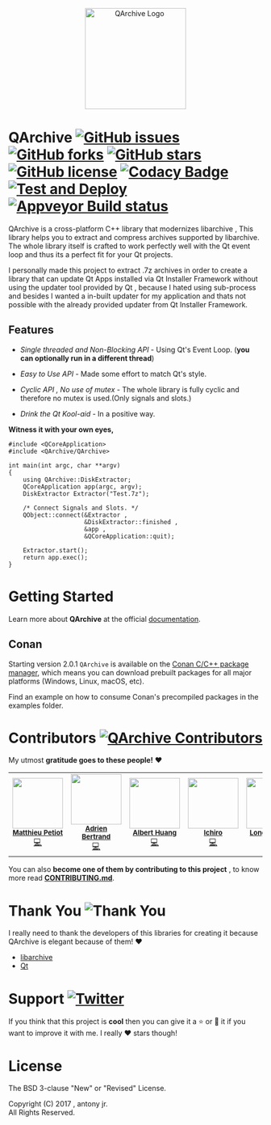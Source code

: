 
<p align="center">
  <img src="artwork/logo_final.png" height="200px" width=auto alt="QArchive Logo">  <br>
</p>


# QArchive [![GitHub issues](https://img.shields.io/github/issues/antony-jr/QArchive.svg?style=flat-square)](https://github.com/antony-jr/QArchive/issues) [![GitHub forks](https://img.shields.io/github/forks/antony-jr/QArchive.svg?style=flat-square)](https://github.com/antony-jr/QArchive/network) [![GitHub stars](https://img.shields.io/github/stars/antony-jr/QArchive.svg?style=flat-square)](https://github.com/antony-jr/QArchive/stargazers) [![GitHub license](https://img.shields.io/github/license/antony-jr/QArchive.svg?style=flat-square)](https://github.com/antony-jr/QArchive/blob/master/LICENSE) [![Codacy Badge](https://api.codacy.com/project/badge/Grade/1ebae88c4a4e4e9d9a494568799a9ec8)](https://www.codacy.com/app/antony-jr/QArchive?utm_source=github.com&amp;utm_medium=referral&amp;utm_content=antony-jr/QArchive&amp;utm_campaign=Badge_Grade) [![Test and Deploy](https://github.com/antony-jr/QArchive/actions/workflows/test-and-deploy.yml/badge.svg?branch=master)](https://github.com/antony-jr/QArchive/actions/workflows/test-and-deploy.yml) [![Appveyor Build status](https://ci.appveyor.com/api/projects/status/a49bqd5qssojj841?svg=true)](https://ci.appveyor.com/project/antony-jr/qarchive)

QArchive is a cross-platform C++ library that modernizes libarchive , This library helps you to extract and compress 
archives supported by libarchive. The whole library itself is crafted to work perfectly well with the 
Qt event loop and thus its a perfect fit for your Qt projects.

I personally made this project to extract .7z archives in order to create a library that can update Qt Apps installed via
Qt Installer Framework without using the updater tool provided by Qt , because I hated using sub-process and besides
I wanted a in-built updater for my application and thats not possible with the already provided updater from 
Qt Installer Framework.

## Features

* *Single threaded and Non-Blocking API* - Using Qt's Event Loop. (**you can optionally run in a different thread**)

* *Easy to Use API* - Made some effort to match Qt's style.

* *Cyclic API , No use of mutex* - The whole library is fully cyclic and therefore no mutex is used.(Only signals and slots.)

* *Drink the Qt Kool-aid* - In a positive way.


**Witness it with your own eyes,**

```
#include <QCoreApplication>
#include <QArchive/QArchive>

int main(int argc, char **argv)
{
    using QArchive::DiskExtractor;
    QCoreApplication app(argc, argv);
    DiskExtractor Extractor("Test.7z");
    
    /* Connect Signals and Slots. */
    QObject::connect(&Extractor , 
                     &DiskExtractor::finished , 
                     &app , 
                     &QCoreApplication::quit);
    
    Extractor.start();
    return app.exec();
}
```

# Getting Started

Learn more about **QArchive** at the official [documentation](https://antony-jr.github.io/QArchive).

## Conan

Starting version 2.0.1 `QArchive` is available on the [Conan C/C++ package manager](https://conan.io/), which means you can download prebuilt packages for all major platforms (Windows, Linux, macOS, etc).

Find an example on how to consume Conan's precompiled packages in the examples folder.

# Contributors [![QArchive Contributors](https://img.shields.io/github/contributors/antony-jr/QArchive.svg)](https://github.com/antony-jr/QArchive/graphs/contributors)

My utmost **gratitude goes to these people!** :heart:

<table>
    <tr align="center">
        <td>
            <img src="https://avatars1.githubusercontent.com/u/1927154?v=4" width="100px"><br>
            <sub>
                <strong>
                    <a href="https://github.com/ardeidae">Matthieu Petiot</a>
                </strong>
            </sub><br>
            <a href="https://github.com/antony-jr/QArchive/commits?author=ardeidae">💻</a>
        </td>
        <td>
            <img src="https://avatars1.githubusercontent.com/u/660896?v=4" width="100px"><br>
            <sub>
                <strong>
                    <a href="https://github.com/adriweb">Adrien Bertrand</a>
                </strong>
            </sub><br>
            <a href="https://github.com/antony-jr/QArchive/commits?author=adriweb">💻</a>
        </td>
      <td>
            <img src="https://avatars1.githubusercontent.com/u/1274384?v=4" width="100px"><br>
            <sub>
                <strong>
                    <a href="https://github.com/alberthdev">Albert Huang</a>
                </strong>
            </sub><br>
            <a href="https://github.com/antony-jr/QArchive/commits?author=alberthdev">💻</a>
        </td>
      <td>
            <img src="https://avatars3.githubusercontent.com/u/11664992?v=4" width="100px"><br>
            <sub>
                <strong>
                    <a href="https://github.com/HadesD">Ichiro</a>
                </strong>
            </sub><br>
            <a href="https://github.com/antony-jr/QArchive/commits?author=HadesD">💻</a>
        </td>
      <td>
            <img src="https://avatars1.githubusercontent.com/u/187720?v=4" width="100px"><br>
            <sub>
                <strong>
                    <a href="https://github.com/longseespace">Long Nguyen</a>
                </strong>
            </sub><br>
            <a href="https://github.com/antony-jr/QArchive/commits?author=longseespace">💻</a>
        </td>
      <td>
            <img src="https://avatars2.githubusercontent.com/u/50304471?v=4" width="100px"><br>
            <sub>
                <strong>
                    <a href="https://github.com/g-fb">g-fb</a>
                </strong>
            </sub><br>
            <a href="https://github.com/antony-jr/QArchive/commits?author=g-fb">💻</a>
        </td>
  </tr>
</table>

You can also **become one of them by contributing to this project** , to know more read **[CONTRIBUTING.md](.github/CONTRIBUTING.md)**.


# Thank You ![Thank You](https://img.shields.io/badge/Always-Say%20Thank%20You!-blue.svg?style=flat-square)

I really need to thank the developers of this libraries for creating it because QArchive is elegant because of them! :heart:   

* [libarchive](https://github.com/libarchive/libarchive)
* [Qt](https://github.com/qt)


# Support [![Twitter](https://img.shields.io/twitter/url/https/github.com/antony-jr/QArchive.svg?style=social)](https://twitter.com/intent/tweet?text=Checkout%20%23QArchive%20by%20%40antonyjr0%20%20%2C%20its%20cool.%20Try%20it%20at%20https%3A%2F%2Fgithub.com%2Fantony-jr%2FQArchive)

If you think that this project is **cool** then you can give it a :star: or :fork_and_knife: it if you want to improve it with me. I really :heart: stars though!   

# License

The BSD 3-clause "New" or "Revised" License.

Copyright (C) 2017 , antony jr.   
All Rights Reserved.
